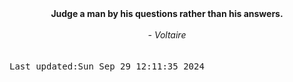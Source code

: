 
<div align="center"><b><span>Judge a man by his questions rather than his answers.</span></b><br><br><i> - Voltaire</i></div>
<br><br><kbd>Last updated:Sun Sep 29 12:11:35 2024</kbd>